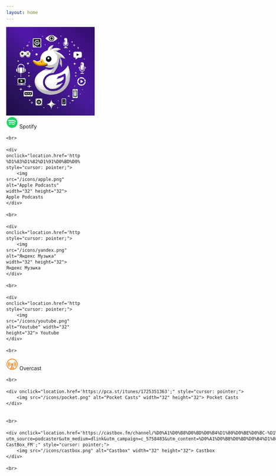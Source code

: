 ```yaml
---
layout: home
---
```


<div style="float:left; width:240px; margin-right:60px;" >
	<img width=240 src="/logo.png" alt="Duck syndrome"/>
</div>


<div style="float:left; width:200px; margin-right:60px;">
	<div onclick="location.href='https://open.spotify.com/';" style="cursor: pointer;">
		<img src="/icons/spotify.png" alt="Apple Podcasts" width="32" height="32"> Spotify
	</div>

	<br>

	<div onclick="location.href='https://podcasts.apple.com/us/podcast/%D1%81%D0%B8%D0%BD%D0%B4%D1%80%D0%BE%D0%BC-%D1%83%D1%82%D1%91%D0%BD%D0%BA%D0%B0/id1725351363';" style="cursor: pointer;">
		<img src="/icons/apple.png" alt="Apple Podcasts" width="32" height="32"> Apple Podcasts
	</div>

	<br>

	<div onclick="location.href='https://music.yandex.ru/album/29025424';" style="cursor: pointer;">
		<img src="/icons/yandex.png" alt="Яндекс Музыка" width="32" height="32"> Яндекс Музыка
	</div>

	<br>

	<div onclick="location.href='https://www.youtube.com/@sindromutenka';" style="cursor: pointer;">
		<img src="/icons/youtube.png" alt="Youtube" width="32" height="32"> Youtube
	</div>

	<br>

</div>

<div style="float:left;">
	<div onclick="location.href='https://overcast.fm/itunes1725351363';" style="cursor: pointer;">
		<img src="/icons/overcast.png" alt="Overcast" width="32" height="32"> Overcast
	</div>

	<br>

	<div onclick="location.href='https://pca.st/itunes/1725351363';" style="cursor: pointer;">
		<img src="/icons/pocket.png" alt="Pocket Casts" width="32" height="32"> Pocket Casts
	</div>


	<br>

	<div onclick="location.href='https://castbox.fm/channel/%D0%A1%D0%B8%D0%BD%D0%B4%D1%80%D0%BE%D0%BC-%D1%83%D1%82%D1%91%D0%BD%D0%BA%D0%B0-id5758483?utm_source=podcaster&utm_medium=dlink&utm_campaign=c_5758483&utm_content=%D0%A1%D0%B8%D0%BD%D0%B4%D1%80%D0%BE%D0%BC%20%D1%83%D1%82%D1%91%D0%BD%D0%BA%D0%B0-CastBox_FM';" style="cursor: pointer;">
		<img src="/icons/castbox.png" alt="Castbox" width="32" height="32"> Castbox
	</div>

	<br>
</div>
